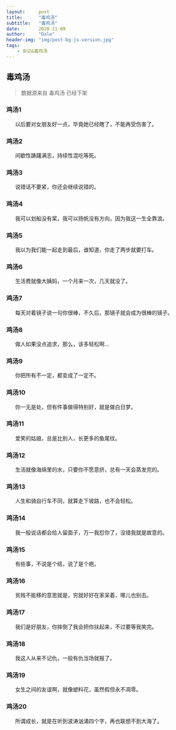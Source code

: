 ```yaml
---
layout:     post
title:      "毒鸡汤"
subtitle:   "毒鸡汤"
date:       2020-11-09
author:     "Dale"
header-img: "img/post-bg-js-version.jpg"
tags:
    - 杂记&毒鸡汤 
---
```


## 毒鸡汤
> 数据源来自 毒鸡汤 已经下架 

### 鸡汤1
&#160;&#160; &#160; &#160;以后要对女朋友好一点，毕竟她已经瞎了，不能再受伤害了。

### 鸡汤2
&#160;&#160; &#160; &#160;间歇性踌躇满志，持续性混吃等死。

### 鸡汤3
&#160;&#160; &#160; &#160;说错话不要紧，你还会继续说错的。

### 鸡汤4
&#160;&#160; &#160; &#160;我可以划船没有桨，我可以扬帆没有方向，因为我这一生全靠浪。

### 鸡汤5
&#160;&#160; &#160; &#160;我以为我们能一起走到最后，谁知道，你走了两步就要打车。

### 鸡汤6
&#160;&#160; &#160; &#160;生活费就像大姨妈，一个月来一次，几天就没了。

### 鸡汤7
&#160;&#160; &#160; &#160;每天对着镜子说一句你很棒，不久后，那镜子就会成为很棒的镜子。

### 鸡汤8
&#160;&#160; &#160; &#160;做人如果没点追求，那么，该多轻松啊…

### 鸡汤9
&#160;&#160; &#160; &#160;你把所有不一定，都变成了一定不。

### 鸡汤10
&#160;&#160; &#160; &#160;你一无是处，但有件事做得特别好，就是做白日梦。

### 鸡汤11
&#160;&#160; &#160; &#160;爱笑的姑娘，总是比别人，长更多的鱼尾纹。

### 鸡汤12
&#160;&#160; &#160; &#160;生活就像海绵里的水，只要你不愿意挤，总有一天会蒸发完的。

### 鸡汤13
&#160;&#160; &#160; &#160;人生和骑自行车不同，就算走下坡路，也不会轻松。

### 鸡汤14
&#160;&#160; &#160; &#160;我一般说话都会给人留面子，万一我怼你了，没错我就是故意的。

### 鸡汤15
&#160;&#160; &#160; &#160;有些事，不说是个结，说了是个疤。

### 鸡汤16
&#160;&#160; &#160; &#160;贫贱不能移的意思就是，穷就好好在家呆着，哪儿也别去。

### 鸡汤17
&#160;&#160; &#160; &#160;我们是好朋友，你摔倒了我会把你扶起来，不过要等我笑完。

### 鸡汤18
&#160;&#160; &#160; &#160;我这人从来不记仇，一般有仇当场就报了。

### 鸡汤19
&#160;&#160; &#160; &#160;女生之间的友谊啊，就像塑料花，虽然假但永不凋零。

### 鸡汤20
&#160;&#160; &#160; &#160;所谓成长，就是在听到波涛汹涌四个字，再也联想不到大海了。
